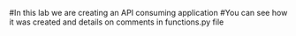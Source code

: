 #In this lab we are creating an API consuming application
#You can see how it was created and details on comments in functions.py file